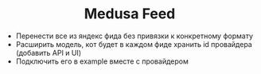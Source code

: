 
<h1 align="center">
  Medusa Feed
</h1>

- Перенести все из яндекс фида без привязки к конкретному формату 
- Расширить модель, кот будет в каждом фиде хранить id провайдера (добавить API и UI)
- Подключить его в example вместе с провайдером